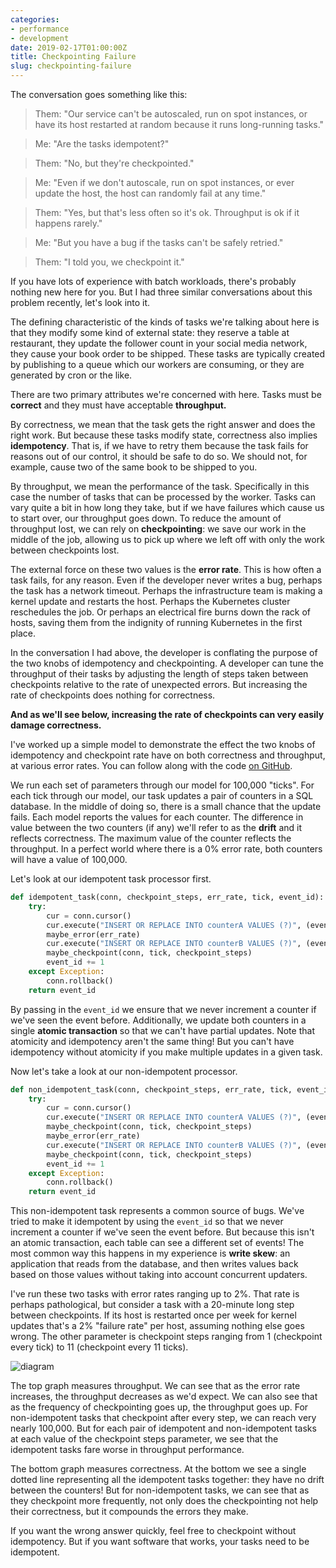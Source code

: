 ```yaml
---
categories:
- performance
- development
date: 2019-02-17T01:00:00Z
title: Checkpointing Failure
slug: checkpointing-failure
---
```


The conversation goes something like this:

> Them: "Our service can't be autoscaled, run on spot instances, or have its host restarted at random because it runs long-running tasks."

> Me: "Are the tasks idempotent?"

> Them: "No, but they're checkpointed."

> Me: "Even if we don't autoscale, run on spot instances, or ever update the host, the host can randomly fail at any time."

> Them: "Yes, but that's less often so it's ok. Throughput is ok if it happens rarely."

> Me: "But you have a bug if the tasks can't be safely retried."

> Them: "I told you, we checkpoint it."

If you have lots of experience with batch workloads, there's probably nothing new here for you. But I had three similar conversations about this problem recently, let's look into it.

The defining characteristic of the kinds of tasks we're talking about here is that they modify some kind of external state: they reserve a table at restaurant, they update the follower count in your social media network, they cause your book order to be shipped. These tasks are typically created by publishing to a queue which our workers are consuming, or they are generated by cron or the like.

There are two primary attributes we're concerned with here. Tasks must be **correct** and they must have acceptable **throughput.**

By correctness, we mean that the task gets the right answer and does the right work. But because these tasks modify state, correctness also implies **idempotency**. That is, if we have to retry them because the task fails for reasons out of our control, it should be safe to do so. We should not, for example, cause two of the same book to be shipped to you.

By throughput, we mean the performance of the task. Specifically in this case the number of tasks that can be processed by the worker. Tasks can vary quite a bit in how long they take, but if we have failures which cause us to start over, our throughput goes down. To reduce the amount of throughput lost, we can rely on **checkpointing**: we save our work in the middle of the job, allowing us to pick up where we left off with only the work between checkpoints lost.

The external force on these two values is the **error rate**. This is how often a task fails, for any reason. Even if the developer never writes a bug, perhaps the task has a network timeout. Perhaps the infrastructure team is making a kernel update and restarts the host. Perhaps the Kubernetes cluster reschedules the job. Or perhaps an electrical fire burns down the rack of hosts, saving them from the indignity of running Kubernetes in the first place.

In the conversation I had above, the developer is conflating the purpose of the two knobs of idempotency and checkpointing. A developer can tune the throughput of their tasks by adjusting the length of steps taken between checkpoints relative to the rate of unexpected errors. But increasing the rate of checkpoints does nothing for correctness.

**And as we'll see below, increasing the rate of checkpoints can very easily damage correctness.**

I've worked up a simple model to demonstrate the effect the two knobs of idempotency and checkpoint rate have on both correctness and throughput, at various error rates. You can follow along with the code [on GitHub](https://github.com/tgross/blog.0x74696d.com/blob/trunk/static/_code/checkpointing/checkpoint.py).

We run each set of parameters through our model for 100,000 "ticks". For each tick through our model, our task updates a pair of counters in a SQL database. In the middle of doing so, there is a small chance that the update fails. Each model reports the values for each counter. The difference in value between the two counters (if any) we'll refer to as the **drift** and it reflects correctness. The maximum value of the counter reflects the throughput. In a perfect world where there is a 0% error rate, both counters will have a value of 100,000.

Let's look at our idempotent task processor first.

```python
def idempotent_task(conn, checkpoint_steps, err_rate, tick, event_id):
    try:
        cur = conn.cursor()
        cur.execute("INSERT OR REPLACE INTO counterA VALUES (?)", (event_id,))
        maybe_error(err_rate)
        cur.execute("INSERT OR REPLACE INTO counterB VALUES (?)", (event_id,))
        maybe_checkpoint(conn, tick, checkpoint_steps)
        event_id += 1
    except Exception:
        conn.rollback()
    return event_id
```

By passing in the `event_id` we ensure that we never increment a counter if we've seen the event before. Additionally, we update both counters in a single **atomic transaction** so that we can't have partial updates. Note that atomicity and idempotency aren't the same thing! But you can't have idempotency without atomicity if you make multiple updates in a given task.

Now let's take a look at our non-idempotent processor.

```python
def non_idempotent_task(conn, checkpoint_steps, err_rate, tick, event_id):
    try:
        cur = conn.cursor()
        cur.execute("INSERT OR REPLACE INTO counterA VALUES (?)", (event_id,))
        maybe_checkpoint(conn, tick, checkpoint_steps)
        maybe_error(err_rate)
        cur.execute("INSERT OR REPLACE INTO counterB VALUES (?)", (event_id,))
        maybe_checkpoint(conn, tick, checkpoint_steps)
        event_id += 1
    except Exception:
        conn.rollback()
    return event_id
```

This non-idempotent task represents a common source of bugs. We've tried to make it idempotent by using the `event_id` so that we never increment a counter if we've seen the event before. But because this isn't an atomic transaction, each table can see a different set of events! The most common way this happens in my experience is **write skew**: an application that reads from the database, and then writes values back based on those values without taking into account concurrent updaters.

I've run these two tasks with error rates ranging up to 2%. That rate is perhaps pathological, but consider a task with a 20-minute long step between checkpoints. If its host is restarted once per week for kernel updates that's a 2% "failure rate" per host, assuming nothing else goes wrong. The other parameter is checkpoint steps ranging from 1 (checkpoint every tick) to 11 (checkpoint every 11 ticks).

![diagram](/images/20190217/plot.png)

The top graph measures throughput. We can see that as the error rate increases, the throughput decreases as we'd expect. We can also see that as the frequency of checkpointing goes up, the throughput goes up. For non-idempotent tasks that checkpoint after every step, we can reach very nearly 100,000. But for each pair of idempotent and non-idempotent tasks at each value of the checkpoint steps parameter, we see that the idempotent tasks fare worse in throughput performance.

The bottom graph measures correctness. At the bottom we see a single dotted line representing all the idempotent tasks together: they have no drift between the counters! But for non-idempotent tasks, we can see that as they checkpoint more frequently, not only does the checkpointing not help their correctness, but it compounds the errors they make.

If you want the wrong answer quickly, feel free to checkpoint without idempotency. But if you want software that works, your tasks need to be idempotent.
